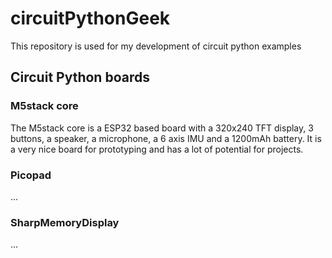 # circuitPythonGeek


This repository is used for my development of circuit python examples

## Circuit Python boards

### M5stack core 

The M5stack core is a ESP32 based board with a 320x240 TFT display, 3 buttons, a speaker, a microphone, a 6 axis IMU and a 1200mAh battery. It is a very nice board for prototyping and has a lot of potential for projects.

### Picopad
...

### SharpMemoryDisplay
...